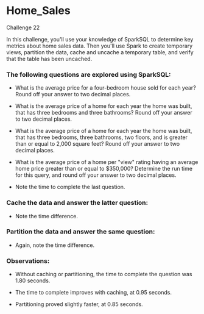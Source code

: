 # Home_Sales
Challenge 22

In this challenge, you'll use your knowledge of SparkSQL to determine key metrics about home sales data. Then you'll use Spark to create temporary views, partition the data, cache and uncache a temporary table, and verify that the table has been uncached.

### The following questions are explored using SparkSQL:

- What is the average price for a four-bedroom house sold for each year? Round off your answer to two decimal places.

- What is the average price of a home for each year the home was built, that has three bedrooms and three bathrooms? Round off your answer to two decimal places.

- What is the average price of a home for each year the home was built, that has three bedrooms, three bathrooms, two floors, and is greater than or equal to 2,000 square feet? Round off your answer to two decimal places.

- What is the average price of a home per "view" rating having an average home price greater than or equal to $350,000? Determine the run time for this query, and round off your answer to two decimal places.

- Note the time to complete the last question.

### Cache the data and answer the latter question:
- Note the time difference.

### Partition the data and answer the same question:
- Again, note the time difference.

### Observations:

- Without caching or partitioning, the time to complete the question was 1.80 seconds.

- The time to complete improves with caching, at 0.95 seconds.

- Partitioning proved slightly faster, at 0.85 seconds.
